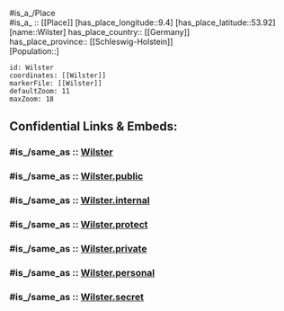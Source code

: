 ﻿---
confidential: public
isDeleted: false
location:
- 53.92
- 9.4
mapmarker: city
mapzoom:
- 7
- 12
SpocWebEntityId: 35627
tags:
- geo/City
type: City
---

#is_a_/Place  
#is_a_ :: [[Place]] 
[has_place_longitude::9.4] 
[has_place_latitude::53.92] 
[name::Wilster] 
has_place_country:: [[Germany]]  
has_place_province:: [[Schleswig-Holstein]]  
[Population::] 



```leaflet
id: Wilster
coordinates: [[Wilster]] 
markerFile: [[Wilster]] 
defaultZoom: 11 
maxZoom: 18
```


## Confidential Links & Embeds: 

### #is_/same_as :: [Wilster](/_Standards/Earth/Continent/Europe/Europe~Central/Germany/Germany~West/Schleswig-Holstein/counties~SH/Steinburg/cities~Steinburg/Wilster.md) 

### #is_/same_as :: [Wilster.public](/_public/Earth/Continent/Europe/Europe~Central/Germany/Germany~West/Schleswig-Holstein/counties~SH/Steinburg/cities~Steinburg/Wilster.public.md) 

### #is_/same_as :: [Wilster.internal](/_internal/Earth/Continent/Europe/Europe~Central/Germany/Germany~West/Schleswig-Holstein/counties~SH/Steinburg/cities~Steinburg/Wilster.internal.md) 

### #is_/same_as :: [Wilster.protect](/_protect/Earth/Continent/Europe/Europe~Central/Germany/Germany~West/Schleswig-Holstein/counties~SH/Steinburg/cities~Steinburg/Wilster.protect.md) 

### #is_/same_as :: [Wilster.private](/_private/Earth/Continent/Europe/Europe~Central/Germany/Germany~West/Schleswig-Holstein/counties~SH/Steinburg/cities~Steinburg/Wilster.private.md) 

### #is_/same_as :: [Wilster.personal](/_personal/Earth/Continent/Europe/Europe~Central/Germany/Germany~West/Schleswig-Holstein/counties~SH/Steinburg/cities~Steinburg/Wilster.personal.md) 

### #is_/same_as :: [Wilster.secret](/_secret/Earth/Continent/Europe/Europe~Central/Germany/Germany~West/Schleswig-Holstein/counties~SH/Steinburg/cities~Steinburg/Wilster.secret.md)

